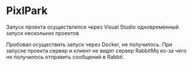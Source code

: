 # PixlPark

 Запуск проекта осуществлялся через Visual Studio одновременный запуск нескольких проектов

Пробовал осуществить запуск через Docker, не получилось. 
При запуске проекта сервер и клиент не видят сервер RabbitMq из-за чего не получилось отправить сообщений в Rabbit.

